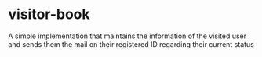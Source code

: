 # visitor-book
A simple implementation that maintains the information of the visited user and sends them the mail on their registered ID regarding their current status
